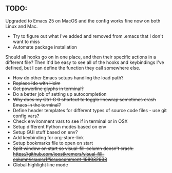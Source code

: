 ## TODO:

Upgraded to Emacs 25 on MacOS and the config works fine now on both Linux and Mac.

* Try to figure out what I've added and removed from .emacs that I don't want to miss
* Automate package installation

Should all hooks go on in one place, and then their specific actions in a different file? Then it'd be easy to see all of the hooks and keybindings I've defined, but I can define the function they call somewhere else.

* ~~How do other Emacs setups handling the load path?~~
* ~~Replace Ido with Helm~~
* ~~Get powerline glyphs in terminal?~~
* Do a better job of setting up autocompletion
* ~~Why does my Ctrl-C 0 shortcut to toggle linewrap sometimes crash Emacs in the terminal?~~
* Define header templates for different types of source code files - use git config vars?
* Check environment vars to see if in terminal or in OSX
* Setup different Python modes based on env
* Setup GUI stuff based on env?
* Add keybinding for org-store-link
* Setup bookmarks file to open on start
* ~~Split window on start so visual-fill-column doesn't crash: https://github.com/joostkremers/visual-fill-column/issues/1#issuecomment-198032933~~
* ~~Global highlight line mode~~
